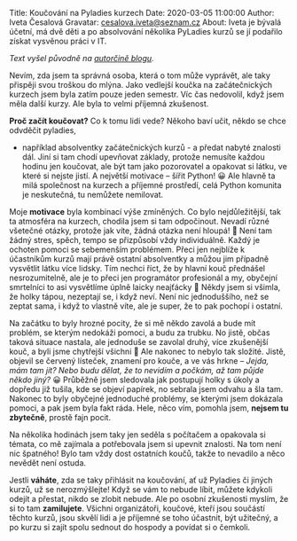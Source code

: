 Title: Koučování na Pyladies kurzech
Date: 2020-03-05 11:00:00
Author: Iveta Česalová
Gravatar: cesalova.iveta@seznam.cz
About: Iveta je bývalá účetní, má dvě děti a po absolvování několika PyLadies kurzů se jí podařilo získat vysvěnou práci v IT.

*Text vyšel původně na [autorčině blogu](https://ivet1987.wz.cz/2020/03/koucovani-na-pyladies-kurzech/).*

Nevím, zda jsem ta správná osoba, která o tom může vyprávět, ale taky přispěji svou troškou do mlýna. 
Jako vedlejší koučka na začátečnických kurzech jsem byla zatím pouze jeden semestr. 
Víc čas nedovolil, když jsem měla další kurzy. Ale byla to velmi příjemná zkušenost.

**Proč začít koučovat?** Co k tomu lidi vede? Někoho baví učit, někdo se chce odvděčit pyladies, 
- například absolventky začátečnických kurzů - a předat nabyté znalosti dál. Jiní si tam chodí upevňovat základy, 
protože nemusíte každou hodinu jen koučovat, ale být tam jako pozorovatel a opakovat si látku, ve které si nejste jistí. 
A největší motivace – šířit Python! 😀 Ale hlavně ta milá společnost na kurzech a příjemné prostředí, 
celá Python komunita je neskutečná, tu nemůžete nemilovat.

Moje **motivace** byla kombinací výše zmíněných. Co bylo nejdůležitější, tak ta atmosféra na kurzech, 
chodila jsem si tam odpočinout. Nevadí různé všetečné otázky, protože jak víte, žádná otázka není hloupá! 🙂 
Není tam žádný stres, spěch, tempo se přizpůsobí vždy individuálně. Každý je ochoten pomoci se sebemenším problémem. 
Přeci jen nejblíže k účastníkům kurzů mají právě ostatní absolventky a můžou jim případně vysvětlit látku více lidsky. 
Tím nechci říct, že by hlavní kouč přednášel nesrozumitelně, ale je to přeci jen programátor profesionál a my, 
obyčejní smrtelníci to asi vysvětlíme úplně laicky neajťácky 🙂 Někdy jsem si všimla, že holky tápou, nezeptají se, 
i když neví. Není nic jednoduššího, než se zeptat sama, i když to vlastně víte, ale je super, že to pak pochopí i ostatní.

Na začátku to byly hrozné pocity, že si mě někdo zavolá a bude mít problém, se kterým nedokáži pomoci, 
a budu za trubku. No jistě, občas taková situace nastala, ale jednoduše se zavolal druhý, více zkušenější kouč, 
a byli jsme chytřejší všichni 🙂 Ale nakonec to nebylo tak složité. Jistě, objevil se červený lísteček, znamení pro kouče, 
a ve vás hrkne – *Jejda, mám tam jít? Nebo budu dělat, že to nevidím a počkám, až tam půjde někdo jiný?* 😀 
Průběžně jsem sledovala jak postupují holky s úkoly a dopředu již tušila, kde se objeví papírek, 
no sebrala jsem odvahu a šla tam. Nakonec to byly obyčejné jednoduché problémy, se kterými jsem dokázala pomoci, 
a pak jsem byla fakt ráda. Hele, něco vím, pomohla jsem, **nejsem tu zbytečně**, prostě fajn pocit.

Na několika hodinách jsem taky jen seděla s počítačem a opakovala si témata, co mě zajímala a potřebovala jsem si upevnit 
znalosti. Na tom není nic špatného! Bylo tam vždy dost ostatních koučů, takže to nevadilo a něco nevědět není ostuda.

Jestli **váháte**, zda se taky přihlásit na koučování, ať už Pyladies či jiných kurzů, už se nerozmýšlejte! Když se vám to 
nebude líbit, můžete kdykoli odejít a přestat, nikdo se zlobit nebude. Ale po osobní zkušenosti myslím, že si to tam 
**zamilujete**. Všichni organizátoři, koučové, kteří jsou součástí těchto kurzů, jsou skvělí lidi a je příjemné se toho 
účastnit, být užitečný, a po kurzu si zajít spolu sednout do hospody a povídat si o čemkoli.
